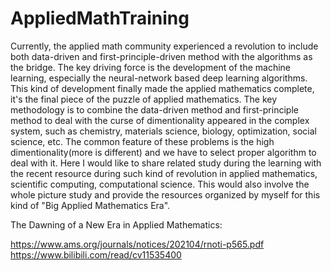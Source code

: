 # AppliedMathTraining
  Currently, the applied math community experienced a revolution to include both data-driven and first-principle-driven method with the algorithms as the bridge. The key driving force is the development of the machine learning, especially the neural-network based deep learning algorithms. This kind of development finally made the applied mathematics complete, it's the final piece of the puzzle of applied mathematics. The key methodology is to combine the data-driven method and first-principle method to deal with the curse of dimentionality appeared in the complex system, such as chemistry, materials science, biology, optimization, social science, etc. The common feature of these problems is the high dimentionality(more is different) and we have to select proper algorithm to deal with it. Here I would like to share related study during the learning with the recent resource during such kind of revolution in applied mathematics, scientific computing, computational science. This would also involve the whole picture study and provide the resources organized by myself for this kind of "Big Applied Mathematics Era".
  
  


The Dawning of a New Era in Applied Mathematics:

https://www.ams.org/journals/notices/202104/rnoti-p565.pdf
https://www.bilibili.com/read/cv11535400

